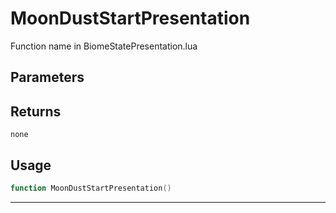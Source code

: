 # MoonDustStartPresentation
Function name in BiomeStatePresentation.lua
## Parameters

## Returns
`none`
## Usage
```lua
function MoonDustStartPresentation()
```
---
